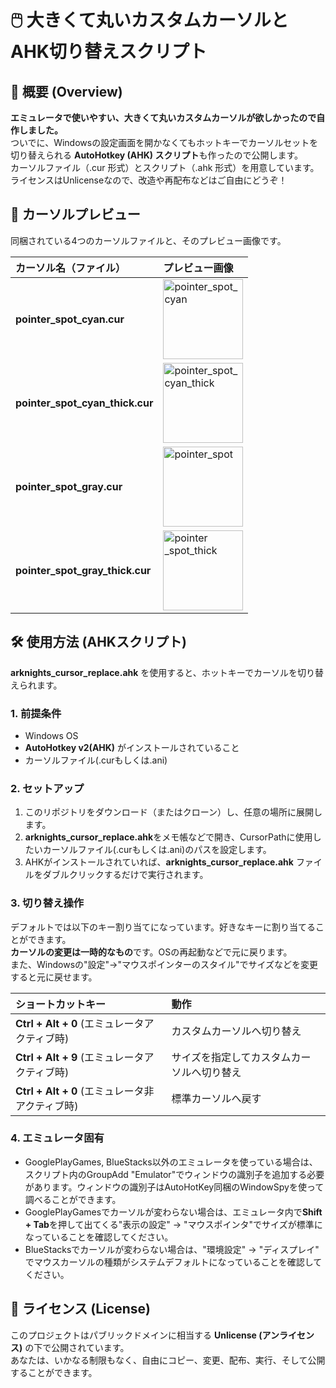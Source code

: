 # **🖱️ 大きくて丸いカスタムカーソルとAHK切り替えスクリプト**

## **📝 概要 (Overview)**

**エミュレータで使いやすい、大きくて丸いカスタムカーソルが欲しかったので自作しました。**  
ついでに、Windowsの設定画面を開かなくてもホットキーでカーソルセットを切り替えられる **AutoHotkey (AHK) スクリプト**も作ったので公開します。  
カーソルファイル（.cur 形式）とスクリプト（.ahk 形式）を用意しています。  
ライセンスはUnlicenseなので、改造や再配布などはご自由にどうぞ！

## **📸 カーソルプレビュー**

同梱されている4つのカーソルファイルと、そのプレビュー画像です。

| カーソル名（ファイル） | プレビュー画像 |
| :---- | :---- |
| **pointer\_spot\_cyan.cur** |  <img width="128" height="128" alt="pointer_spot_cyan" src="https://github.com/user-attachments/assets/ab54738d-a906-4dbb-9f39-805586738254" /> |
| **pointer\_spot\_cyan\_thick.cur** | <img width="128" height="128" alt="pointer_spot_cyan_thick" src="https://github.com/user-attachments/assets/535796d7-42c6-4e31-84d5-409fda1554c2" /> |
| **pointer\_spot\_gray.cur** |  <img width="128" height="128" alt="pointer_spot" src="https://github.com/user-attachments/assets/f3c18bbd-6b7b-48d0-9a81-aeb0815d9b4f" /> |
| **pointer\_spot\_gray\_thick.cur** | <img width="128" height="128" alt="pointer _spot_thick" src="https://github.com/user-attachments/assets/dec09f90-5840-41af-be02-619f7bd4cc81" /> |

## **🛠️ 使用方法 (AHKスクリプト)**

**arknights_cursor_replace.ahk** を使用すると、ホットキーでカーソルを切り替えられます。

### **1\. 前提条件**

* Windows OS  
* **AutoHotkey v2(AHK)** がインストールされていること
* カーソルファイル(.curもしくは.ani)

### **2\. セットアップ**

1. このリポジトリをダウンロード（またはクローン）し、任意の場所に展開します。
2. **arknights_cursor_replace.ahk**をメモ帳などで開き、CursorPathに使用したいカーソルファイル(.curもしくは.ani)のパスを設定します。
3. AHKがインストールされていれば、**arknights_cursor_replace.ahk** ファイルをダブルクリックするだけで実行されます。

### **3\. 切り替え操作**

デフォルトでは以下のキー割り当てになっています。好きなキーに割り当てることができます。\
**カーソルの変更は一時的なもの**です。OSの再起動などで元に戻ります。\
また、Windowsの"設定"->"マウスポインターのスタイル"でサイズなどを変更すると元に戻せます。

| ショートカットキー | 動作 |
| :---- | :---- |
| **Ctrl \+ Alt \+ 0** (エミュレータアクティブ時) | カスタムカーソルへ切り替え |
| **Ctrl \+ Alt \+ 9** (エミュレータアクティブ時) | サイズを指定してカスタムカーソルへ切り替え |
| **Ctrl \+ Alt \+ 0** (エミュレータ非アクティブ時) | 標準カーソルへ戻す |


### **4\. エミュレータ固有**

- GooglePlayGames, BlueStacks以外のエミュレータを使っている場合は、スクリプト内のGroupAdd "Emulator"でウィンドウの識別子を追加する必要があります。ウィンドウの識別子はAutoHotKey同梱のWindowSpyを使って調べることができます。
- GooglePlayGamesでカーソルが変わらない場合は、エミュレータ内で**Shift \+ Tab**を押して出てくる"表示の設定" -> "マウスポインタ"でサイズが標準になっていることを確認してください。
- BlueStacksでカーソルが変わらない場合は、"環境設定" -> "ディスプレイ" でマウスカーソルの種類がシステムデフォルトになっていることを確認してください。


## **📜 ライセンス (License)**

このプロジェクトはパブリックドメインに相当する **Unlicense (アンライセンス)** の下で公開されています。  
あなたは、いかなる制限もなく、自由にコピー、変更、配布、実行、そして公開することができます。
